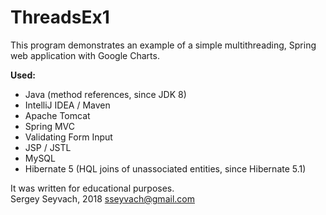# ThreadsEx1

This program demonstrates an example of a simple multithreading, Spring web application with Google Charts.

__Used:__
+ Java (method references, since JDK 8)
+ IntelliJ IDEA / Maven
+ Apache Tomcat
+ Spring MVC
+ Validating Form Input
+ JSP / JSTL
+ MySQL
+ Hibernate 5 (HQL joins of unassociated entities, since Hibernate 5.1)


It was written for educational purposes.  
Sergey Seyvach, 2018
<sseyvach@gmail.com>

